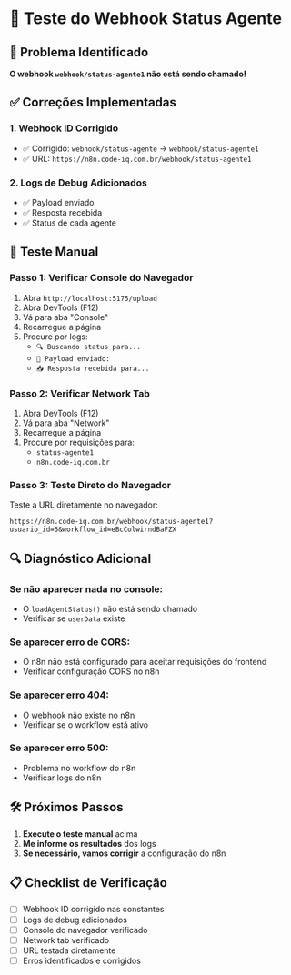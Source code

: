 # 🔧 Teste do Webhook Status Agente

## 🚨 Problema Identificado

**O webhook `webhook/status-agente1` não está sendo chamado!**

## ✅ Correções Implementadas

### **1. Webhook ID Corrigido**
- ✅ Corrigido: `webhook/status-agente` → `webhook/status-agente1`
- ✅ URL: `https://n8n.code-iq.com.br/webhook/status-agente1`

### **2. Logs de Debug Adicionados**
- ✅ Payload enviado
- ✅ Resposta recebida
- ✅ Status de cada agente

## 🧪 Teste Manual

### **Passo 1: Verificar Console do Navegador**
1. Abra `http://localhost:5175/upload`
2. Abra DevTools (F12)
3. Vá para aba "Console"
4. Recarregue a página
5. Procure por logs:
   - `🔍 Buscando status para...`
   - `📡 Payload enviado:`
   - `📥 Resposta recebida para...`

### **Passo 2: Verificar Network Tab**
1. Abra DevTools (F12)
2. Vá para aba "Network"
3. Recarregue a página
4. Procure por requisições para:
   - `status-agente1`
   - `n8n.code-iq.com.br`

### **Passo 3: Teste Direto do Navegador**
Teste a URL diretamente no navegador:
```
https://n8n.code-iq.com.br/webhook/status-agente1?usuario_id=5&workflow_id=eBcColwirndBaFZX
```

## 🔍 Diagnóstico Adicional

### **Se não aparecer nada no console:**
- O `loadAgentStatus()` não está sendo chamado
- Verificar se `userData` existe

### **Se aparecer erro de CORS:**
- O n8n não está configurado para aceitar requisições do frontend
- Verificar configuração CORS no n8n

### **Se aparecer erro 404:**
- O webhook não existe no n8n
- Verificar se o workflow está ativo

### **Se aparecer erro 500:**
- Problema no workflow do n8n
- Verificar logs do n8n

## 🛠️ Próximos Passos

1. **Execute o teste manual** acima
2. **Me informe os resultados** dos logs
3. **Se necessário, vamos corrigir** a configuração do n8n

## 📋 Checklist de Verificação

- [ ] Webhook ID corrigido nas constantes
- [ ] Logs de debug adicionados
- [ ] Console do navegador verificado
- [ ] Network tab verificado
- [ ] URL testada diretamente
- [ ] Erros identificados e corrigidos
